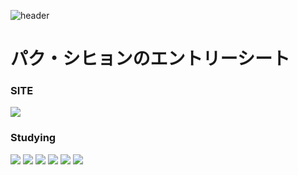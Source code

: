 ![header](https://capsule-render.vercel.app/api?type=slice&color=58FFE2&height=300&section=header&text=パク・シヒョンのエントリーシート&fontSize=50&rotate=20)

# パク・シヒョンのエントリーシート

### SITE
<a href="https://www.instagram.com/"><img src="https://img.shields.io/badge/Instagram-E4405F?style=flat-square&logo=Instagram&logoColor=white"/></a>

### Studying
<img src="https://img.shields.io/badge/VSCode-007ACC?style=flat-square&logo=Visual Studio Code&logoColor=white"/> <img src="https://img.shields.io/badge/Eclipse-2C2255?style=flat-square&logo=Eclipse IDE&logoColor=white"/> <img src="https://img.shields.io/badge/HTML5-E34F26?style=flat-square&logo=HTML5&logoColor=white"/> <img src="https://img.shields.io/badge/CSS3-1572B6?style=flat-square&logo=CSS3&logoColor=white"/> <img src="https://img.shields.io/badge/JavaScript-F7DF1E?style=flat-square&logo=JavaScript&logoColor=white"/> <img src="https://img.shields.io/badge/Photoshop-31A8FF?style=flat-square&logo=Adobe Photoshop&logoColor=white"/>
